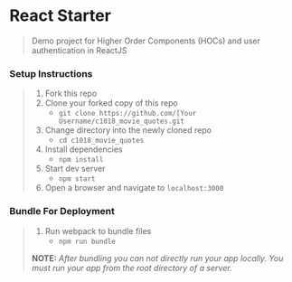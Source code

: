 # React Starter

> Demo project for Higher Order Components (HOCs) and user authentication in ReactJS

### Setup Instructions

> 1. Fork this repo
> 1. Clone your forked copy of this repo
>    - `git clone https://github.com/[Your Username/c1018_movie_quotes.git`
> 1. Change directory into the newly cloned repo
>    - `cd c1018_movie_quotes`
> 1. Install dependencies 
>    - `npm install`
> 1. Start dev server
>    - `npm start`
> 1. Open a browser and navigate to `localhost:3000` 

### Bundle For Deployment

> 1. Run webpack to bundle files
>    - `npm run bundle`
> 
> **NOTE:** *After bundling you can not directly run your app locally. You must run your app from the root directory of a server.*
